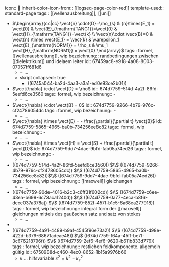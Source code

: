 icon:: 🎇
inherit-color-icon-from:: [[logseq-page-color-red]] 
template-used:: standard-page
tags:: [[wellenausbreitung]], [[uni]]

- $\begin{array}{cc|cc} \vect{n} \cdot{D}=\rho_{s} & {n}\times{E_1} = \vect{0} & \vect{E}_{\mathrm{TANG1}}=\vect{0} & \vect{H}_{\mathrm{TANG1}}=\vect{k}  \\ \vect{n}\cdot \vect{B}=0 & \vect{n} \times \vect{E_1} = \vect{k} & \varepsilon_1 \vect{E}_{\mathrm{NORM1}} = \rho_s & \mu_1 \vect{H}_{\mathrm{NORM1}} = \vect{0} \end{array}$
  tags:: formel, [[wellenausbreitung]], wip
  bezeichnung:: randbedingungen zwischen [[dielektrikum]] und idelaem leiter
  id:: 67459ac8-e918-4a08-8003-07057ff681d6
	- $-$ ...
	- skript
	  collapsed:: true
		- ((6745a044-ba2d-4aa3-a3a1-ed0e93ce2b01))
- $\vect{\nabla} \cdot \vect{D} = \rho$
  id:: 674d7759-514d-4a2f-86fd-5eefd6ce3560
  tags:: formel, wip
  bezeichnung:: -
	- $-$ ...
- $\vect{\nabla} \cdot \vect{B} = 0$
  id:: 674d7759-9266-4b79-976c-cf24786054dc
  tags:: formel, wip
  bezeichnung:: -
	- $-$ ...
- $\vect{\nabla} \times \vect{E} =  - \frac{\partial}{\partial t} \vect{B}$
  id:: 674d7759-5865-4965-ba0b-734256ee8c82
  tags:: formel, wip
  bezeichnung:: -
	- $-$ ...
- $\vect{\nabla} \times \vect{H} = \vect{S} + \frac{\partial}{\partial t} \vect{D}$
  id:: 674d7759-9dd7-4dae-9bfd-fab05a74ed26
  tags:: formel, wip
  bezeichnung:: -
	- $-$ ...
- ((674d7759-514d-4a2f-86fd-5eefd6ce3560)) $\\$ ((674d7759-9266-4b79-976c-cf24786054dc)) $\\$  ((674d7759-5865-4965-ba0b-734256ee8c82))$\\$ ((674d7759-9dd7-4dae-9bfd-fab05a74ed26))
  tags:: formel, wip
  bezeichnung:: [[maxwell]] gleichungen
	- $-$ ...
- ((674d7759-90de-4016-b2c3-c6ff31f602cd)) $\\$ ((674d7759-c6ee-43ea-b699-6c73aca1240d)) $\\$ ((674d7759-0a77-4eca-b8f6-dece037a378a)) $\\$ ((674d7759-852f-457f-b1c5-6a68ea277918))
  tags:: formel, wip
  bezeichnung:: integral form der [[maxwell]] gleichungen mittels des gaußschen satz und satz von stokes
	- $-$ ...
-
- ((674d7759-4a91-4489-b9af-4545f96e73a2)) $\\$ ((674d7759-d98e-422d-b379-68671adeae48)) $\\$ ((674d7759-f64a-45ff-be7f-3c676218796f)) $\\$ ((674d7759-2ef6-4ef6-9620-b611b833d779))
  tags:: formel, wip
  bezeichnung:: restlichen feldkomponente. allgemein gültig
  id:: 6750988d-c460-4ec0-8652-1b15a9976b66
	- $\kappa$ ... hilfsvariable $\kappa^2=k^2-k_z^2$